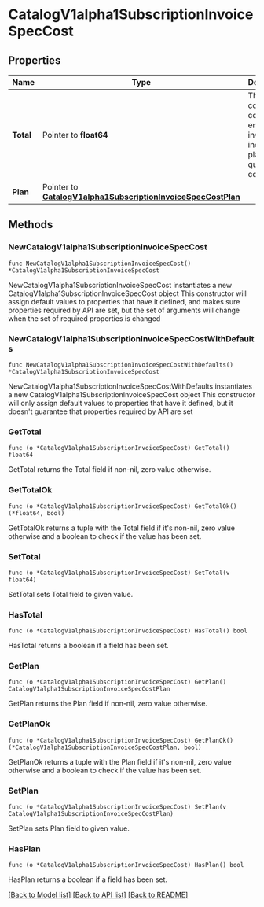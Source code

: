 # CatalogV1alpha1SubscriptionInvoiceSpecCost

## Properties

Name | Type | Description | Notes
------------ | ------------- | ------------- | -------------
**Total** | Pointer to **float64** | The computed cost of the entire invoice, including plan and quota items costs. | [optional] 
**Plan** | Pointer to [**CatalogV1alpha1SubscriptionInvoiceSpecCostPlan**](CatalogV1alpha1SubscriptionInvoiceSpecCostPlan.md) |  | [optional] 

## Methods

### NewCatalogV1alpha1SubscriptionInvoiceSpecCost

`func NewCatalogV1alpha1SubscriptionInvoiceSpecCost() *CatalogV1alpha1SubscriptionInvoiceSpecCost`

NewCatalogV1alpha1SubscriptionInvoiceSpecCost instantiates a new CatalogV1alpha1SubscriptionInvoiceSpecCost object
This constructor will assign default values to properties that have it defined,
and makes sure properties required by API are set, but the set of arguments
will change when the set of required properties is changed

### NewCatalogV1alpha1SubscriptionInvoiceSpecCostWithDefaults

`func NewCatalogV1alpha1SubscriptionInvoiceSpecCostWithDefaults() *CatalogV1alpha1SubscriptionInvoiceSpecCost`

NewCatalogV1alpha1SubscriptionInvoiceSpecCostWithDefaults instantiates a new CatalogV1alpha1SubscriptionInvoiceSpecCost object
This constructor will only assign default values to properties that have it defined,
but it doesn't guarantee that properties required by API are set

### GetTotal

`func (o *CatalogV1alpha1SubscriptionInvoiceSpecCost) GetTotal() float64`

GetTotal returns the Total field if non-nil, zero value otherwise.

### GetTotalOk

`func (o *CatalogV1alpha1SubscriptionInvoiceSpecCost) GetTotalOk() (*float64, bool)`

GetTotalOk returns a tuple with the Total field if it's non-nil, zero value otherwise
and a boolean to check if the value has been set.

### SetTotal

`func (o *CatalogV1alpha1SubscriptionInvoiceSpecCost) SetTotal(v float64)`

SetTotal sets Total field to given value.

### HasTotal

`func (o *CatalogV1alpha1SubscriptionInvoiceSpecCost) HasTotal() bool`

HasTotal returns a boolean if a field has been set.

### GetPlan

`func (o *CatalogV1alpha1SubscriptionInvoiceSpecCost) GetPlan() CatalogV1alpha1SubscriptionInvoiceSpecCostPlan`

GetPlan returns the Plan field if non-nil, zero value otherwise.

### GetPlanOk

`func (o *CatalogV1alpha1SubscriptionInvoiceSpecCost) GetPlanOk() (*CatalogV1alpha1SubscriptionInvoiceSpecCostPlan, bool)`

GetPlanOk returns a tuple with the Plan field if it's non-nil, zero value otherwise
and a boolean to check if the value has been set.

### SetPlan

`func (o *CatalogV1alpha1SubscriptionInvoiceSpecCost) SetPlan(v CatalogV1alpha1SubscriptionInvoiceSpecCostPlan)`

SetPlan sets Plan field to given value.

### HasPlan

`func (o *CatalogV1alpha1SubscriptionInvoiceSpecCost) HasPlan() bool`

HasPlan returns a boolean if a field has been set.


[[Back to Model list]](../README.md#documentation-for-models) [[Back to API list]](../README.md#documentation-for-api-endpoints) [[Back to README]](../README.md)


